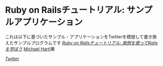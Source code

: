 # Ruby on Railsチュートリアル: サンプルアプリケーション

これは以下に基づいたサンプル・アプリケーションをTwitterを模倣して書き換えたサンプルプログラムです
[*Ruby on Railsチュートリアル:
実例を使ってRailsを学ぼう*](http://railstutorial.jp/)
[Michael Hartl](http://www.michaelhartl.com/)著

[*Twitter*](https://twitter.com/login)
